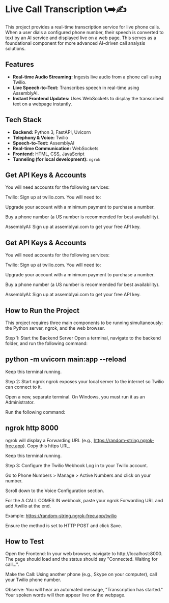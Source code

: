 # Live Call Transcription 📞➡️✍️

This project provides a real-time transcription service for live phone calls. When a user dials a configured phone number, their speech is converted to text by an AI service and displayed live on a web page. This serves as a foundational component for more advanced AI-driven call analysis solutions.

## Features

* **Real-time Audio Streaming:** Ingests live audio from a phone call using Twilio.
* **Live Speech-to-Text:** Transcribes speech in real-time using AssemblyAI.
* **Instant Frontend Updates:** Uses WebSockets to display the transcribed text on a webpage instantly.

## Tech Stack

* **Backend:** Python 3, FastAPI, Uvicorn
* **Telephony & Voice:** Twilio
* **Speech-to-Text:** AssemblyAI
* **Real-time Communication:** WebSockets
* **Frontend:** HTML, CSS, JavaScript
* **Tunneling (for local development):** `ngrok`

## Get API Keys & Accounts
You will need accounts for the following services:

Twilio: Sign up at twilio.com. You will need to:

Upgrade your account with a minimum payment to purchase a number.

Buy a phone number (a US number is recommended for best availability).

AssemblyAI: Sign up at assemblyai.com to get your free API key.

## Get API Keys & Accounts
You will need accounts for the following services:

Twilio: Sign up at twilio.com. You will need to:

Upgrade your account with a minimum payment to purchase a number.

Buy a phone number (a US number is recommended for best availability).

AssemblyAI: Sign up at assemblyai.com to get your free API key.


## How to Run the Project
This project requires three main components to be running simultaneously: the Python server, ngrok, and the web browser.

Step 1: Start the Backend Server
Open a terminal, navigate to the backend folder, and run the following command:
   ## python -m uvicorn main:app --reload
Keep this terminal running.

Step 2: Start ngrok
ngrok exposes your local server to the internet so Twilio can connect to it.

Open a new, separate terminal. On Windows, you must run it as an Administrator.

Run the following command:
##   ngrok http 8000

ngrok will display a Forwarding URL (e.g., https://random-string.ngrok-free.app). Copy this https URL.

Keep this terminal running.

Step 3: Configure the Twilio Webhook
Log in to your Twilio account.

Go to Phone Numbers > Manage > Active Numbers and click on your number.

Scroll down to the Voice Configuration section.

For the A CALL COMES IN webhook, paste your ngrok Forwarding URL and add /twilio at the end.

Example: https://random-string.ngrok-free.app/twilio

Ensure the method is set to HTTP POST and click Save.

## How to Test
Open the Frontend: In your web browser, navigate to http://localhost:8000. The page should load and the status should say "Connected. Waiting for call...".

Make the Call: Using another phone (e.g., Skype on your computer), call your Twilio phone number.

Observe: You will hear an automated message, "Transcription has started." Your spoken words will then appear live on the webpage.


